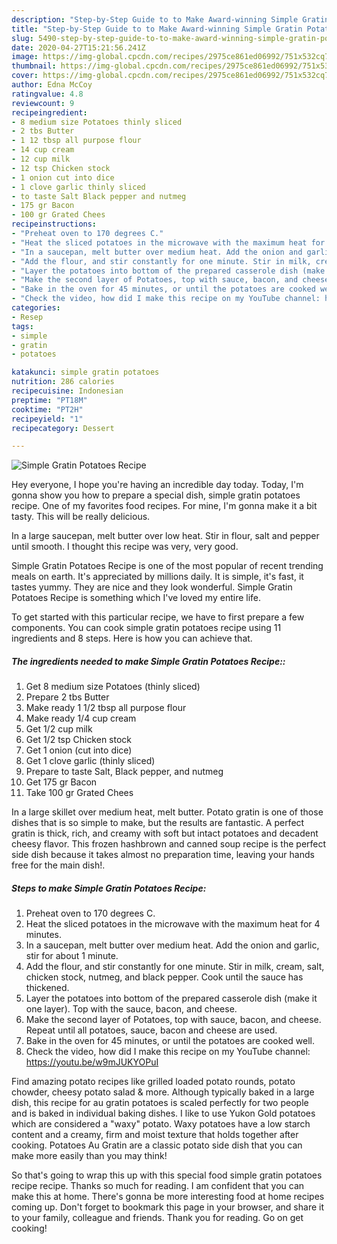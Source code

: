 ```yaml
---
description: "Step-by-Step Guide to to Make Award-winning Simple Gratin Potatoes Recipe"
title: "Step-by-Step Guide to to Make Award-winning Simple Gratin Potatoes Recipe"
slug: 5490-step-by-step-guide-to-to-make-award-winning-simple-gratin-potatoes-recipe
date: 2020-04-27T15:21:56.241Z
image: https://img-global.cpcdn.com/recipes/2975ce861ed06992/751x532cq70/simple-gratin-potatoes-recipe-recipe-main-photo.jpg
thumbnail: https://img-global.cpcdn.com/recipes/2975ce861ed06992/751x532cq70/simple-gratin-potatoes-recipe-recipe-main-photo.jpg
cover: https://img-global.cpcdn.com/recipes/2975ce861ed06992/751x532cq70/simple-gratin-potatoes-recipe-recipe-main-photo.jpg
author: Edna McCoy
ratingvalue: 4.8
reviewcount: 9
recipeingredient:
- 8 medium size Potatoes thinly sliced
- 2 tbs Butter
- 1 12 tbsp all purpose flour
- 14 cup cream
- 12 cup milk
- 12 tsp Chicken stock
- 1 onion cut into dice
- 1 clove garlic thinly sliced
- to taste Salt Black pepper and nutmeg
- 175 gr Bacon
- 100 gr Grated Chees
recipeinstructions:
- "Preheat oven to 170 degrees C."
- "Heat the sliced potatoes in the microwave with the maximum heat for 4 minutes."
- "In a saucepan, melt butter over medium heat. Add the onion and garlic, stir for about 1 minute."
- "Add the flour, and stir constantly for one minute. Stir in milk, cream, salt, chicken stock, nutmeg, and black pepper. Cook until the sauce has thickened."
- "Layer the potatoes into bottom of the prepared casserole dish (make it one layer). Top with the sauce, bacon, and cheese."
- "Make the second layer of Potatoes, top with sauce, bacon, and cheese. Repeat until all potatoes, sauce, bacon and cheese are used."
- "Bake in the oven for 45 minutes, or until the potatoes are cooked well."
- "Check the video, how did I make this recipe on my YouTube channel: https://youtu.be/w9mJUKYOPuI"
categories:
- Resep
tags:
- simple
- gratin
- potatoes

katakunci: simple gratin potatoes
nutrition: 286 calories
recipecuisine: Indonesian
preptime: "PT18M"
cooktime: "PT2H"
recipeyield: "1"
recipecategory: Dessert

---
```



![Simple Gratin Potatoes Recipe](https://img-global.cpcdn.com/recipes/2975ce861ed06992/751x532cq70/simple-gratin-potatoes-recipe-recipe-main-photo.jpg)

Hey everyone, I hope you're having an incredible day today. Today, I'm gonna show you how to prepare a special dish, simple gratin potatoes recipe. One of my favorites food recipes. For mine, I'm gonna make it a bit tasty. This will be really delicious.

In a large saucepan, melt butter over low heat. Stir in flour, salt and pepper until smooth. I thought this recipe was very, very good.

Simple Gratin Potatoes Recipe is one of the most popular of recent trending meals on earth. It's appreciated by millions daily. It is simple, it's fast, it tastes yummy. They are nice and they look wonderful. Simple Gratin Potatoes Recipe is something which I've loved my entire life.


To get started with this particular recipe, we have to first prepare a few components. You can cook simple gratin potatoes recipe using 11 ingredients and 8 steps. Here is how you can achieve that.

##### The ingredients needed to make Simple Gratin Potatoes Recipe::

1. Get 8 medium size Potatoes (thinly sliced)
1. Prepare 2 tbs Butter
1. Make ready 1 1/2 tbsp all purpose flour
1. Make ready 1/4 cup cream
1. Get 1/2 cup milk
1. Get 1/2 tsp Chicken stock
1. Get 1 onion (cut into dice)
1. Get 1 clove garlic (thinly sliced)
1. Prepare to taste Salt, Black pepper, and nutmeg
1. Get 175 gr Bacon
1. Take 100 gr Grated Chees


In a large skillet over medium heat, melt butter. Potato gratin is one of those dishes that is so simple to make, but the results are fantastic. A perfect gratin is thick, rich, and creamy with soft but intact potatoes and decadent cheesy flavor. This frozen hashbrown and canned soup recipe is the perfect side dish because it takes almost no preparation time, leaving your hands free for the main dish!. 

##### Steps to make Simple Gratin Potatoes Recipe:

1. Preheat oven to 170 degrees C.
1. Heat the sliced potatoes in the microwave with the maximum heat for 4 minutes.
1. In a saucepan, melt butter over medium heat. Add the onion and garlic, stir for about 1 minute.
1. Add the flour, and stir constantly for one minute. Stir in milk, cream, salt, chicken stock, nutmeg, and black pepper. Cook until the sauce has thickened.
1. Layer the potatoes into bottom of the prepared casserole dish (make it one layer). Top with the sauce, bacon, and cheese.
1. Make the second layer of Potatoes, top with sauce, bacon, and cheese. Repeat until all potatoes, sauce, bacon and cheese are used.
1. Bake in the oven for 45 minutes, or until the potatoes are cooked well.
1. Check the video, how did I make this recipe on my YouTube channel: https://youtu.be/w9mJUKYOPuI


Find amazing potato recipes like grilled loaded potato rounds, potato chowder, cheesy potato salad &amp; more. Although typically baked in a large dish, this recipe for au gratin potatoes is scaled perfectly for two people and is baked in individual baking dishes. I like to use Yukon Gold potatoes which are considered a &#34;waxy&#34; potato. Waxy potatoes have a low starch content and a creamy, firm and moist texture that holds together after cooking. Potatoes Au Gratin are a classic potato side dish that you can make more easily than you may think! 

So that's going to wrap this up with this special food simple gratin potatoes recipe recipe. Thanks so much for reading. I am confident that you can make this at home. There's gonna be more interesting food at home recipes coming up. Don't forget to bookmark this page in your browser, and share it to your family, colleague and friends. Thank you for reading. Go on get cooking!
